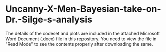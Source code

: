 # Uncanny-X-Men-Bayesian-take-on-Dr.-Silge-s-analysis

The details of the codeset and plots are included in the attached Microsoft Word Document (.docx) file in this repository. 
You need to view the file in "Read Mode" to see the contents properly after downloading the same.
